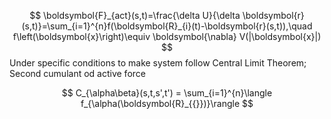 $$
\boldsymbol{F}_{act}(s,t)=\frac{\delta U}{\delta \boldsymbol{r}(s,t)}=\sum_{i=1}^{n}f(\boldsymbol{R}_{i}(t)-\boldsymbol{r}(s,t)),\quad f\left(\boldsymbol{x}\right)\equiv \boldsymbol{\nabla} V(|\boldsymbol{x}|)  
$$
Under specific conditions to make system follow Central Limit Theorem; Second cumulant od active force

$$
C_{\alpha\beta}(s,t,s',t') = \sum_{i=1}^{n}\langle f_{\alpha(\boldsymbol{R}_{{}})}\rangle
$$